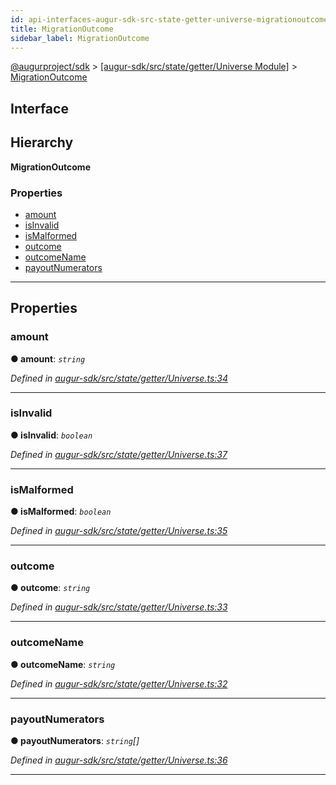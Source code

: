 ```yaml
---
id: api-interfaces-augur-sdk-src-state-getter-universe-migrationoutcome
title: MigrationOutcome
sidebar_label: MigrationOutcome
---
```


[@augurproject/sdk](api-readme.md) > [[augur-sdk/src/state/getter/Universe Module]](api-modules-augur-sdk-src-state-getter-universe-module.md) > [MigrationOutcome](api-interfaces-augur-sdk-src-state-getter-universe-migrationoutcome.md)

## Interface

## Hierarchy

**MigrationOutcome**

### Properties

* [amount](api-interfaces-augur-sdk-src-state-getter-universe-migrationoutcome.md#amount)
* [isInvalid](api-interfaces-augur-sdk-src-state-getter-universe-migrationoutcome.md#isinvalid)
* [isMalformed](api-interfaces-augur-sdk-src-state-getter-universe-migrationoutcome.md#ismalformed)
* [outcome](api-interfaces-augur-sdk-src-state-getter-universe-migrationoutcome.md#outcome)
* [outcomeName](api-interfaces-augur-sdk-src-state-getter-universe-migrationoutcome.md#outcomename)
* [payoutNumerators](api-interfaces-augur-sdk-src-state-getter-universe-migrationoutcome.md#payoutnumerators)

---

## Properties

<a id="amount"></a>

###  amount

**● amount**: *`string`*

*Defined in [augur-sdk/src/state/getter/Universe.ts:34](https://github.com/AugurProject/augur/blob/304ca83772/packages/augur-sdk/src/state/getter/Universe.ts#L34)*

___
<a id="isinvalid"></a>

###  isInvalid

**● isInvalid**: *`boolean`*

*Defined in [augur-sdk/src/state/getter/Universe.ts:37](https://github.com/AugurProject/augur/blob/304ca83772/packages/augur-sdk/src/state/getter/Universe.ts#L37)*

___
<a id="ismalformed"></a>

###  isMalformed

**● isMalformed**: *`boolean`*

*Defined in [augur-sdk/src/state/getter/Universe.ts:35](https://github.com/AugurProject/augur/blob/304ca83772/packages/augur-sdk/src/state/getter/Universe.ts#L35)*

___
<a id="outcome"></a>

###  outcome

**● outcome**: *`string`*

*Defined in [augur-sdk/src/state/getter/Universe.ts:33](https://github.com/AugurProject/augur/blob/304ca83772/packages/augur-sdk/src/state/getter/Universe.ts#L33)*

___
<a id="outcomename"></a>

###  outcomeName

**● outcomeName**: *`string`*

*Defined in [augur-sdk/src/state/getter/Universe.ts:32](https://github.com/AugurProject/augur/blob/304ca83772/packages/augur-sdk/src/state/getter/Universe.ts#L32)*

___
<a id="payoutnumerators"></a>

###  payoutNumerators

**● payoutNumerators**: *`string`[]*

*Defined in [augur-sdk/src/state/getter/Universe.ts:36](https://github.com/AugurProject/augur/blob/304ca83772/packages/augur-sdk/src/state/getter/Universe.ts#L36)*

___

